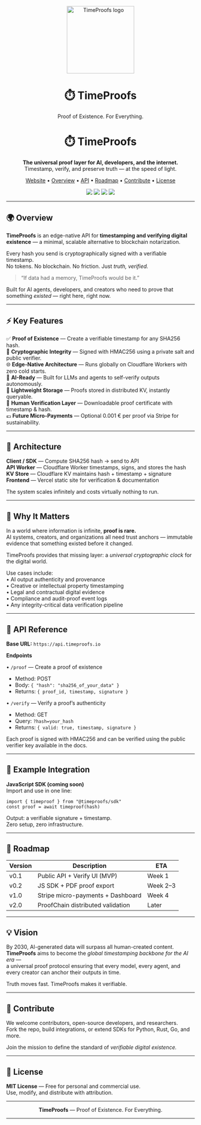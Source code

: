 <p align="center">
  <img src="https://timeproofs.vercel.app/logo.png" width="180" alt="TimeProofs logo" />
</p>

<h1 align="center">⏱️ TimeProofs</h1>
<p align="center">Proof of Existence. For Everything.</p>

<h1 align="center">⏱️ TimeProofs</h1>

<p align="center">
  <strong>The universal proof layer for AI, developers, and the internet.</strong><br>
  Timestamp, verify, and preserve truth — at the speed of light.
</p>

<p align="center">
  <a href="https://timeproofs.vercel.app">Website</a> •
  <a href="#-overview">Overview</a> •
  <a href="#-api-reference">API</a> •
  <a href="#-roadmap">Roadmap</a> •
  <a href="#-contribute">Contribute</a> •
  <a href="#-license">License</a>
</p>

<p align="center">
  <img src="https://img.shields.io/badge/build-passing-brightgreen?style=flat-square" />
  <img src="https://img.shields.io/badge/version-v0.1-blue?style=flat-square" />
  <img src="https://img.shields.io/badge/powered%20by-Cloudflare%20Workers-orange?style=flat-square" />
  <img src="https://img.shields.io/badge/verified-cryptographic%20HMAC256-8A2BE2?style=flat-square" />
</p>

---

## 🌍 Overview

**TimeProofs** is an edge-native API for **timestamping and verifying digital existence** — a minimal, scalable alternative to blockchain notarization.

Every hash you send is cryptographically signed with a verifiable timestamp.  
No tokens. No blockchain. No friction. Just *truth, verified.*

> “If data had a memory, TimeProofs would be it.”

Built for AI agents, developers, and creators who need to prove that something *existed* — right here, right now.

---

## ⚡ Key Features

✅ **Proof of Existence** — Create a verifiable timestamp for any SHA256 hash.  
🔐 **Cryptographic Integrity** — Signed with HMAC256 using a private salt and public verifier.  
🌐 **Edge-Native Architecture** — Runs globally on Cloudflare Workers with zero cold starts.  
🧠 **AI-Ready** — Built for LLMs and agents to self-verify outputs autonomously.  
💾 **Lightweight Storage** — Proofs stored in distributed KV, instantly queryable.  
📜 **Human Verification Layer** — Downloadable proof certificate with timestamp & hash.  
💶 **Future Micro-Payments** — Optional 0.001 € per proof via Stripe for sustainability.  

---

## 🧩 Architecture

**Client / SDK** — Compute SHA256 hash → send to API  
**API Worker** — Cloudflare Worker timestamps, signs, and stores the hash  
**KV Store** — Cloudflare KV maintains hash + timestamp + signature  
**Frontend** — Vercel static site for verification & documentation  

The system scales infinitely and costs virtually nothing to run.

---

## 🧠 Why It Matters

In a world where information is infinite, **proof is rare.**  
AI systems, creators, and organizations all need trust anchors — immutable evidence that something existed before it changed.

TimeProofs provides that missing layer: a *universal cryptographic clock* for the digital world.

Use cases include:  
• AI output authenticity and provenance  
• Creative or intellectual property timestamping  
• Legal and contractual digital evidence  
• Compliance and audit-proof event logs  
• Any integrity-critical data verification pipeline  

---

## 🧭 API Reference

**Base URL:** `https://api.timeproofs.io`

**Endpoints**

• `/proof` — Create a proof of existence  
  - Method: POST  
  - Body: `{ "hash": "sha256_of_your_data" }`  
  - Returns: `{ proof_id, timestamp, signature }`

• `/verify` — Verify a proof’s authenticity  
  - Method: GET  
  - Query: `?hash=your_hash`  
  - Returns: `{ valid: true, timestamp, signature }`

Each proof is signed with HMAC256 and can be verified using the public verifier key available in the docs.

---

## 🧮 Example Integration

**JavaScript SDK (coming soon)**  
Import and use in one line:

`import { timeproof } from "@timeproofs/sdk"`  
`const proof = await timeproof(hash)`

Output: a verifiable signature + timestamp.  
Zero setup, zero infrastructure.

---

## 🧭 Roadmap

| Version | Description | ETA |
|----------|-------------|------|
| v0.1 | Public API + Verify UI (MVP) | Week 1 |
| v0.2 | JS SDK + PDF proof export | Week 2–3 |
| v1.0 | Stripe micro-payments + Dashboard | Week 4 |
| v2.0 | ProofChain distributed validation | Later |

---

## 💡 Vision

By 2030, AI-generated data will surpass all human-created content.  
**TimeProofs** aims to become the *global timestamping backbone for the AI era* —  
a universal proof protocol ensuring that every model, every agent, and every creator can anchor their outputs in time.

Truth moves fast. TimeProofs makes it verifiable.

---

## 🤝 Contribute

We welcome contributors, open-source developers, and researchers.  
Fork the repo, build integrations, or extend SDKs for Python, Rust, Go, and more.

Join the mission to define the standard of *verifiable digital existence.*

---

## 🧾 License

**MIT License** — Free for personal and commercial use.  
Use, modify, and distribute with attribution.

---

<p align="center">
  <strong>TimeProofs</strong> — Proof of Existence. For Everything.
</p>

---
